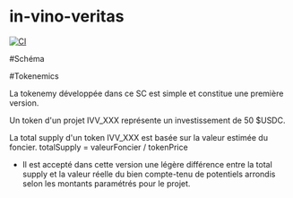 # in-vino-veritas

[![CI](https://github.com/fr4nckr/in-vino-veritas/actions/workflows/workflow.yml/badge.svg)](https://github.com/fr4nckr/in-vino-veritas/actions/workflows/workflow.yml)


#Schéma 

#Tokenemics 

La tokenemy développée dans ce SC est simple et constitue une première version. 

Un token d'un projet IVV_XXX représente un investissement de 50 $USDC. 

La total supply d'un token IVV_XXX est basée sur la valeur estimée du foncier. 
totalSupply = valeurFoncier / tokenPrice 

* Il est accepté dans cette version une légère différence entre la total supply et la valeur réelle du bien compte-tenu de potentiels arrondis selon les montants paramétrés pour le projet. 




